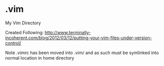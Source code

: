 # .vim
My Vim Directory

Created Following: http://www.terminally-incoherent.com/blog/2012/03/12/putting-your-vim-files-under-version-control/

Note .vimrc has been moved into .vim/ and as such must be symlinked into normal location in home directory
